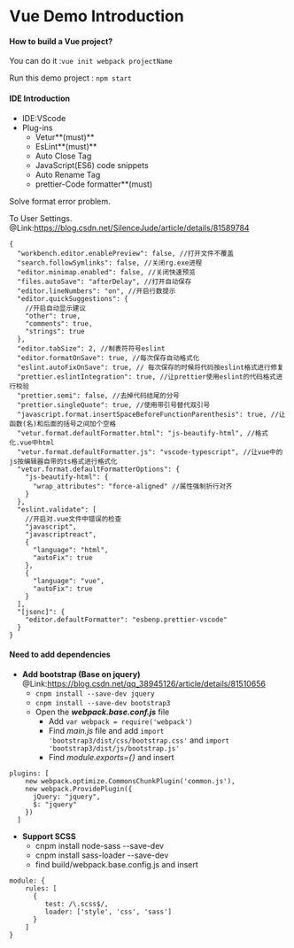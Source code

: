# Vue Demo Introduction

#### How to build a Vue project?
You can do it :`vue init webpack projectName `

Run this demo project : `npm start` 

#### IDE Introduction 
* IDE:VScode
* Plug-ins
    * Vetur**(must)**
    * EsLint**(must)**
    * Auto Close Tag
    * JavaScript(ES6) code snippets
    * Auto Rename Tag
    * prettier-Code formatter**(must)
    
Solve format error problem.

To User Settings.
@Link:https://blog.csdn.net/SilenceJude/article/details/81589784
```
{
  "workbench.editor.enablePreview": false, //打开文件不覆盖
  "search.followSymlinks": false, //关闭rg.exe进程
  "editor.minimap.enabled": false, //关闭快速预览
  "files.autoSave": "afterDelay", //打开自动保存
  "editor.lineNumbers": "on", //开启行数提示
  "editor.quickSuggestions": {
    //开启自动显示建议
    "other": true,
    "comments": true,
    "strings": true
  },
  "editor.tabSize": 2, //制表符符号eslint
  "editor.formatOnSave": true, //每次保存自动格式化
  "eslint.autoFixOnSave": true, // 每次保存的时候将代码按eslint格式进行修复
  "prettier.eslintIntegration": true, //让prettier使用eslint的代码格式进行校验
  "prettier.semi": false, //去掉代码结尾的分号
  "prettier.singleQuote": true, //使用带引号替代双引号
  "javascript.format.insertSpaceBeforeFunctionParenthesis": true, //让函数(名)和后面的括号之间加个空格
  "vetur.format.defaultFormatter.html": "js-beautify-html", //格式化.vue中html
  "vetur.format.defaultFormatter.js": "vscode-typescript", //让vue中的js按编辑器自带的ts格式进行格式化
  "vetur.format.defaultFormatterOptions": {
    "js-beautify-html": {
      "wrap_attributes": "force-aligned" //属性强制折行对齐
    }
  },
  "eslint.validate": [
    //开启对.vue文件中错误的检查
    "javascript",
    "javascriptreact",
    {
      "language": "html",
      "autoFix": true
    },
    {
      "language": "vue",
      "autoFix": true
    }
  ],
  "[jsonc]": {
    "editor.defaultFormatter": "esbenp.prettier-vscode"
  }
}

```

  
#### Need to add dependencies

+ **Add bootstrap (Base on jquery)** @Link:https://blog.csdn.net/qq_38945126/article/details/81510656
    * `cnpm install --save-dev jquery` 
    * `cnpm install --save-dev bootstrap3`
    * Open the **_webpack.base.conf.js_** file
       *  Add `var webpack = require('webpack')` 
       *  Find _main.js_ file and add `import 'bootstrap3/dist/css/bootstrap.css'` and `import 'bootstrap3/dist/js/bootstrap.js'`
       *  Find _module.exports={}_ and insert 
```
plugins: [
    new webpack.optimize.CommonsChunkPlugin('common.js'),
    new webpack.ProvidePlugin({
      jQuery: "jquery",
      $: "jquery"
    })
  ]
```

+ **Support SCSS**
    * cnpm install node-sass --save-dev
    * cnpm install sass-loader --save-dev
    * find build/webpack.base.config.js and insert 
```
module: {
    rules: [
      {
         test: /\.scss$/,
         loader: ['style', 'css', 'sass']
      }
    ]
}
```
   
    